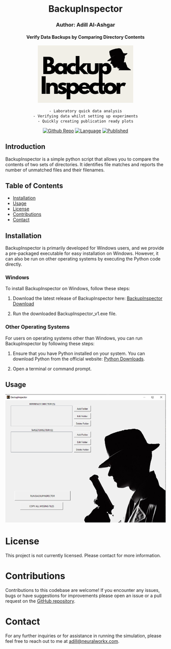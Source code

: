 <div align="center">

# BackupInspector
### Author: Adill Al-Ashgar
#### Verify Data Backups by Comparing Directory Contents

<img src="Images/BackupInspector_logo.png" width="300"> 

    - Laboratory quick data analysis
    - Verifying data whilst setting up experiments
    - Quickly creating publication ready plots

[![Github Repo](https://img.shields.io/badge/GitHub_Repo-BackupInspector-yellow.svg)](https://github.com/Adillwma/BackupInspector)
[![Language](https://img.shields.io/badge/language-Python-blue.svg)](https://www.python.org/)
[![Published](https://img.shields.io/badge/Published-2023-purple.svg)]()
</div>

## Introduction
BackupInspector is a simple python script that allows you to compare the contents of two sets of directories. It identifies file matches and reports the number of unmatched files and their filenames. 

## Table of Contents
- [Installation](#installation)
- [Usage](#usage)
- [License](#license)
- [Contributions](#contributions)
- [Contact](#contact)

## Installation
BackupInspector is primarily developed for Windows users, and we provide a pre-packaged executable for easy installation on Windows. However, it can also be run on other operating systems by executing the Python code directly.

### Windows
To install BackupInspector on Windows, follow these steps:

1. Download the latest release of BackupInspector here: [BackupInspector Download](https://drive.google.com/file/d/1uTolk4qEOtARLhcJpGRvSeB6ji6Jhip3/view?usp=sharing)

2. Run the downloaded BackupInspector_v1.exe file.

### Other Operating Systems
For users on operating systems other than Windows, you can run BackupInspector by following these steps:

1. Ensure that you have Python installed on your system. You can download Python from the official website: [Python Downloads](https://www.python.org/downloads/).

2. Open a terminal or command prompt.




## Usage

<div align="center">
<img src="Images/Gui.png" width="700"> 

</div>








# License
This project is not currently licensed. Please contact for more information.

# Contributions
Contributions to this codebase are welcome! If you encounter any issues, bugs or have suggestions for improvements please open an issue or a pull request on the [GitHub repository](https://github.com/Adillwma/BackupInspector).

# Contact
For any further inquiries or for assistance in running the simulation, please feel free to reach out to me at adill@neuralworkx.com.
